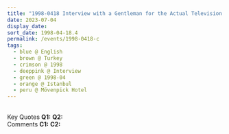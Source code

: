 ```yaml
---
title: "1998-0418 Interview with a Gentleman for the Actual Television (ATV), Living Room, Suite, Mövenpick Hotel, Balmumcu, Barbaros Blv. No:165, 34349 Beşiktaş, Istanbul, Turkey"
date: 2023-07-04
display_date: 
sort_date: 1998-04-18.4
permalink: /events/1998-0418-c
tags:
  - blue @ English
  - brown @ Turkey
  - crimson @ 1998
  - deeppink @ Interview
  - green @ 1998-04
  - orange @ Istanbul
  - peru @ Mövenpick Hotel
---
```


<br>

<wave-list>
  <list-title color="DarkSeaGreen" width="55">Key Quotes</list-title>
  <list-item color="BlanchedAlmond" width="280"><b>Q1:</b> <i></i></list-item>
  <list-item color="Lavender" width="280"><b>Q2:</b> <i></i></list-item>
</wave-list>

<br>

<wave-list>
  <list-title color="DarkSeaGreen" width="55">Comments</list-title>
  <list-item color="BlanchedAlmond" width="280"><b>C1:</b> <i></i></list-item>
  <list-item color="Lavender" width="280"><b>C2:</b> <i></i></list-item>
</wave-list>